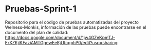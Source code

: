 # Pruebas-Sprint-1
Repositorio para el código de pruebas automatizadas del proyecto Welness-Monkis, información de las pruebas puede encontrarse en el documento del plan de calidad: https://docs.google.com/document/d/1jw4GZeKpmTJ-ErXZKjlKFaziAMTGgewEeKjUtcqphP0/edit?usp=sharing
